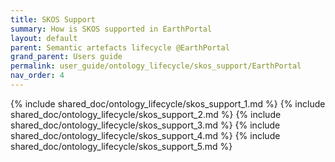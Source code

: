 ```yaml
---
title: SKOS Support
summary: How is SKOS supported in EarthPortal
layout: default
parent: Semantic artefacts lifecycle @EarthPortal
grand_parent: Users guide
permalink: user_guide/ontology_lifecycle/skos_support/EarthPortal
nav_order: 4
---
```




{% include shared_doc/ontology_lifecycle/skos_support_1.md  %}
{% include shared_doc/ontology_lifecycle/skos_support_2.md  %}
{% include shared_doc/ontology_lifecycle/skos_support_3.md  %}
{% include shared_doc/ontology_lifecycle/skos_support_4.md  %}
{% include shared_doc/ontology_lifecycle/skos_support_5.md  %}